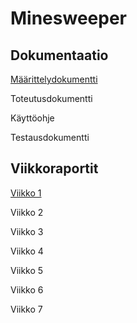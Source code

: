 # Minesweeper

## Dokumentaatio

[Määrittelydokumentti](https://github.com/minttugomez/minesweeper/blob/main/documentation/maarittelydokumentti.md)

Toteutusdokumentti

Käyttöohje

Testausdokumentti

## Viikkoraportit

[Viikko 1](https://github.com/minttugomez/minesweeper/blob/main/documentation/viikkoraportti1.md)

Viikko 2

Viikko 3

Viikko 4

Viikko 5

Viikko 6

Viikko 7
